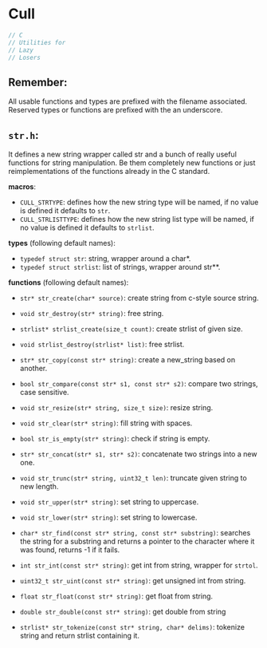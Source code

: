 # Cull

```c
// C
// Utilities for
// Lazy
// Losers
```

## Remember:

All usable functions and types are prefixed with the filename associated.
Reserved types or functions are prefixed with the an underscore.

## ```str.h```:

It defines a new string wrapper called str and a bunch of really useful functions for string manipulation. Be them completely new functions or just reimplementations of the functions already in the C standard.

**macros**:
- ```CULL_STRTYPE```: defines how the new string type will be named, if no value is defined it defaults to ```str```.
- ```CULL_STRLISTTYPE```: defines how the new string list type will be named, if no value is defined it defaults to ```strlist```.

**types** (following default names):
- ```typedef struct str```: string, wrapper around a char*.
- ```typedef struct strlist```: list of strings, wrapper around str**.

**functions** (following default names):
- ```str* str_create(char* source)```: create string from c-style source string.
- ```void str_destroy(str* string)```: free string.

- ```strlist* strlist_create(size_t count)```: create strlist of given size.
- ```void strlist_destroy(strlist* list)```: free strlist.

- ```str* str_copy(const str* string)```: create a new_string based on another.
- ```bool str_compare(const str* s1, const str* s2)```: compare two strings, case sensitive.
- ```void str_resize(str* string, size_t size)```: resize string.
- ```void str_clear(str* string)```: fill string with spaces.
- ```bool str_is_empty(str* string)```: check if string is empty.
- ```str* str_concat(str* s1, str* s2)```: concatenate two strings into a new one.
- ```void str_trunc(str* string, uint32_t len)```: truncate given string to new length.
- ```void str_upper(str* string)```: set string to uppercase.
- ```void str_lower(str* string)```: set string to lowercase.
- ```char* str_find(const str* string, const str* substring)```: searches the string for a substring and returns a pointer to the character where it was found, returns -1 if it fails.
- ```int str_int(const str* string)```: get int from string, wrapper for ```strtol```.
- ```uint32_t str_uint(const str* string)```: get unsigned int from string.
- ```float str_float(const str* string)```: get float from string.
- ```double str_double(const str* string)```: get double from string
- ```strlist* str_tokenize(const str* string, char* delims)```: tokenize string and return strlist containing it.
